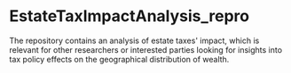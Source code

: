 # EstateTaxImpactAnalysis_repro
The repository contains an analysis of estate taxes' impact, which is relevant for other researchers or interested parties looking for insights into tax policy effects on the geographical distribution of wealth.
